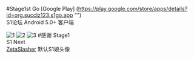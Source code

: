 #Stage1st Go 
[Google Play]
(https://play.google.com/store/apps/details?id=org.succlz123.s1go.app "")  
S1论坛 Android 5.0+ 客户端  

![1](https://github.com/succlz123/S1-Go/blob/master/screenshot/device-2015-06-28-151508.jpg "")
![2](https://github.com/succlz123/S1-Go/blob/master/screenshot/device-2015-06-28-151601.jpg "")
![3](https://github.com/succlz123/S1-Go/blob/master/screenshot/device-2015-06-28-151727.jpg "")
#感谢
Stage1  
S1 Next  
[ZetaSlasher](http://bbs.saraba1st.com/2b/space-uid-142441.html "") 默认S1娘头像
